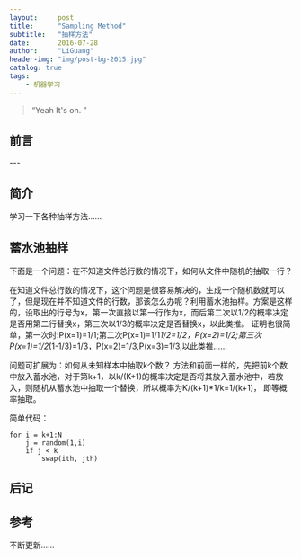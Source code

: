 ```yaml
---
layout:     post
title:      "Sampling Method"
subtitle:   "抽样方法"
date:       2016-07-28
author:     "LiGuang"
header-img: "img/post-bg-2015.jpg"
catalog: true
tags:
    - 机器学习
---
```


> “Yeah It's on. ”


## 前言


<p id = "build"></p>
---

## 简介
学习一下各种抽样方法……

## 蓄水池抽样
下面是一个问题：在不知道文件总行数的情况下，如何从文件中随机的抽取一行？

在知道文件总行数的情况下，这个问题是很容易解决的，生成一个随机数就可以了，但是现在并不知道文件的行数，那该怎么办呢？利用蓄水池抽样。方案是这样的，设取出的行号为x，第一次直接以第一行作为x，而后第二次以1/2的概率决定是否用第二行替换x，第三次以1/3的概率决定是否替换x，以此类推。
证明也很简单，第一次时:P(x=1)=1/1;第二次P(x=1)=1/1*1/2=1/2，P(x=2)=1/2;第三次P(x=1)=1/2*(1-1/3)=1/3，P(x=2)=1/3,P(x=3)=1/3,以此类推……

问题可扩展为：如何从未知样本中抽取k个数？
方法和前面一样的，先把前k个数中放入蓄水池，对于第k+1，以k/(K+1)的概率决定是否将其放入蓄水池中，若放入，则随机从蓄水池中抽取一个替换，所以概率为K/(k+1)*1/k=1/(k+1)， 即等概率抽取。
	
简单代码：

	for i = k+1:N
		j = random(1,i)
		if j < k
			swap(ith, jth)
		

## 后记

## 参考
不断更新……
